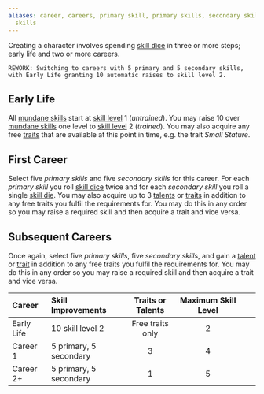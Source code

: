 ```yaml
---
aliases: career, careers, primary skill, primary skills, secondary skill, secondary
  skills
---
```

   
Creating a character involves spending [skill dice](../Character%20Options/Skill%20Dice.md) in three or more steps; early life and two or more careers.   
   
```
REWORK: Switching to careers with 5 primary and 5 secondary skills, with Early Life granting 10 automatic raises to skill level 2.
```
   
   
## Early Life   
All [mundane skills](../Skills/Skills.md) start at [skill level](../Skills/Skill%20Level.md) 1 (_untrained_). You may raise 10 over [mundane skills](../Skills/Skills.md) one level to [skill level](../Skills/Skill%20Level.md) 2 (_trained_). You may also acquire any free [traits](../Character%20Options/Traits.md) that are available at this point in time, e.g. the trait _Small Stature_.   
   
## First Career   
Select five _primary skills_ and five _secondary skills_ for this career. For each _primary skill_ you roll [skill dice](../Character%20Options/Skill%20Dice.md) twice and for each _secondary skill_ you roll a single [skill die](../Character%20Options/Skill%20Dice.md). You may also acquire up to 3 [talents](../Character%20Options/Talents.md) or [traits](../Character%20Options/Traits.md) in addition to any free traits you fulfil the requirements for. You may do this in any order so you may raise a required skill and then acquire a trait and vice versa.   
   
## Subsequent Careers   
Once again, select five _primary skills_, five _secondary skills_, and gain a [talent](../Character%20Options/Talents.md) or [trait](../Character%20Options/Traits.md) in addition to any free traits you fulfil the requirements for. You may do this in any order so you may raise a required skill and then acquire a trait and vice versa.    
   
| Career     | Skill Improvements     | Traits or Talents | Maximum Skill Level |     |     |   
|:---------- |:---------------------- |:-----------------:|:-------------------:|:---:|:---:|   
| Early Life | 10 skill level 2       | Free traits only  |          2          |     |     |   
| Career 1   | 5 primary, 5 secondary |         3         |          4          |     |     |   
| Career 2+  | 5 primary, 5 secondary |         1         |          5          |     |     |